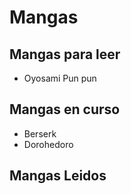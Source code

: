 # Mangas

## Mangas para leer
- Oyosami Pun pun

## Mangas en curso
- Berserk
- Dorohedoro

## Mangas Leidos
